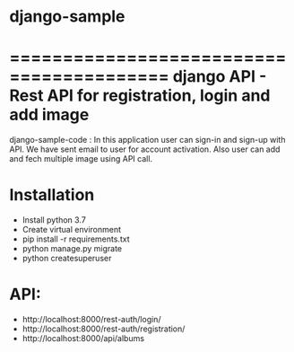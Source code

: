 # django-sample

=========================================
django API - Rest API for registration, login and add image
=========================================


django-sample-code : In this application user can sign-in and sign-up with API. We have sent email to user for account activation. Also user can add and fech multiple image using API call.

Installation
============

- Install python 3.7
- Create virtual environment
- pip install -r requirements.txt
- python manage.py migrate
- python createsuperuser

 API:
============
- http://localhost:8000/rest-auth/login/
- http://localhost:8000/rest-auth/registration/
- http://localhost:8000/api/albums